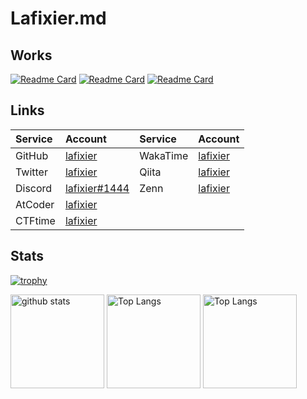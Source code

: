 # Lafixier.md

## Works

[![Readme Card](https://github-readme-stats.vercel.app/api/pin/?theme=onedark&username=lafixier&repo=chinort)](https://github.com/lafixier/chinort)
[![Readme Card](https://github-readme-stats.vercel.app/api/pin/?theme=onedark&username=lafixier&repo=wrd2txt)](https://github.com/lafixier/wrd2txt)
[![Readme Card](https://github-readme-stats.vercel.app/api/pin/?theme=onedark&username=lafixier&repo=fish-env-build-script)](https://github.com/lafixier/fish-env-build-script)

## Links

| Service | Account                                                          | Service  | Account                                    |
| :------ | :--------------------------------------------------------------- | :------- | :----------------------------------------- |
| GitHub  | [lafixier](https://github.com/lafixier)                          | WakaTime | [lafixier](https://wakatime.com/@lafixier) |
| Twitter | [lafixier](https://twitter.com/lafixier)                         | Qiita    | [lafixier](https://qiita.com/lafixier)     |
| Discord | [lafixier#1444](https://discordapp.com/users/873474894032146453) | Zenn     | [lafixier](https://zenn.dev/lafixier)      |
| AtCoder | [lafixier](https://atcoder.jp/users/lafixier)                    |
| CTFtime | [lafixier](https://ctftime.org/team/179539)                      |

## Stats

[![trophy](https://github-profile-trophy.vercel.app/?username=lafixier&theme=onedark&row=2&column=3)](https://github.com/ryo-ma/github-profile-trophy)

<a><img alt="github stats" height="150px" src="https://github-readme-stats.vercel.app/api?username=lafixier&theme=onedark&show_icons=ture" /></a>
<a><img alt="Top Langs" height="150px" src="https://github-profile-summary-cards.vercel.app/api/cards/profile-details?username=lafixier&theme=dracula" /></a>
<a><img alt="Top Langs" height="150px" src="https://github-readme-stats.vercel.app/api/top-langs/?username=lafixier&layout=compact&show_icons=true&theme=onedark" /></a>
